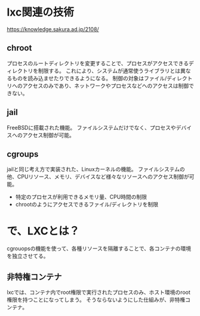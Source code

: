 # lxc関連の技術

https://knowledge.sakura.ad.jp/2108/

## chroot
プロセスのルートディレクトリを変更することで、プロセスがアクセスできるディレクトリを制限する。
これにより、システムが通常使うライブラリとは異なるものを読み込ませたりできるようになる。
制御の対象はファイル/ディレクトリへのアクセスのみであり、ネットワークやプロセスなどへのアクセスは制御できない。

## jail
FreeBSDに搭載された機能。
ファイルシステムだけでなく、プロセスやデバイスへのアクセス制御が可能。

## cgroups
jailと同じ考え方で実装された、Linuxカーネルの機能。
ファイルシステムの他、CPUリソース、メモリ、デバイスなど様々なリソースへのアクセス制御が可能。
* 特定のプロセスが利用できるメモリ量、CPU時間の制限
* chrootのようにアクセスできるファイル/ディレクトリを制限

# で、LXCとは？
cgrouopsの機能を使って、各種リソースを隔離することで、各コンテナの環境を独立させてる。

## 非特権コンテナ
lxcでは、コンテナ内でroot権限で実行されたプロセスのみ、ホスト環境のroot権限を持つことになってしまう。
そうならないようにした仕組みが、非特権コンテナ。



